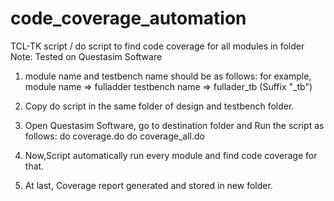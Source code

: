 # code_coverage_automation
TCL-TK script / do script to find code coverage for all modules in folder 
Note: Tested on Questasim Software

1. module name and testbench name should be as follows:
    for example, 
    module name => fulladder
    testbench name => fullader_tb (Suffix "_tb")

2. Copy do script in the same folder of design and testbench folder.

3. Open Questasim Software, go to destination folder and Run the script as follows:
    do coverage.do 
    do coverage_all.do

4. Now,Script automatically run every module and find code coverage for that. 

5. At last, Coverage report generated and stored in new folder.
